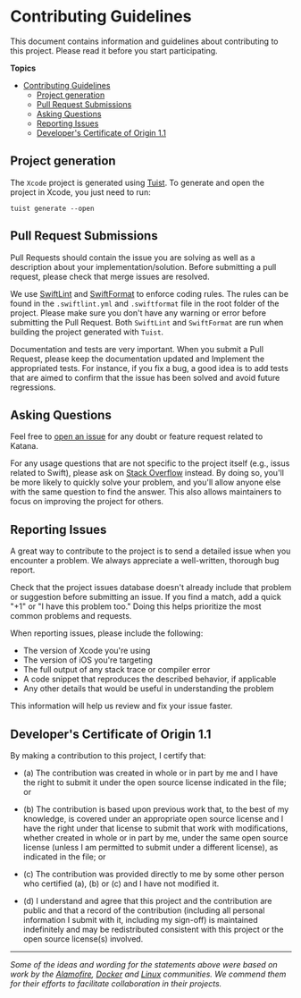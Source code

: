 # Contributing Guidelines
This document contains information and guidelines about contributing to this project.
Please read it before you start participating.

**Topics**

- [Contributing Guidelines](#contributing-guidelines)
  - [Project generation](#project-generation)
  - [Pull Request Submissions](#pull-request-submissions)
  - [Asking Questions](#asking-questions)
  - [Reporting Issues](#reporting-issues)
  - [Developer's Certificate of Origin 1.1](#developers-certificate-of-origin-11)

## Project generation
The `Xcode` project is generated using [Tuist](https://tuist.io/). To generate and open the project in Xcode, you just need to run:
```
tuist generate --open
```

## Pull Request Submissions
Pull Requests should contain the issue you are solving as well as a description about your implementation/solution. Before submitting a pull request, please check that merge issues are resolved.

We use [SwiftLint](https://github.com/realm/SwiftLint) and [SwiftFormat](https://github.com/nicklockwood/SwiftFormat/) to enforce coding rules. The rules can be found in the `.swiftlint.yml` and `.swiftformat` file in the root folder of the project. Please make sure you don't have any warning or error before submitting the Pull Request. Both `SwiftLint` and `SwiftFormat` are run when building the project generated with `Tuist`.

Documentation and tests are very important. When you submit a Pull Request, please keep the documentation updated and Implement the appropriated tests. For instance, if you fix a bug, a good idea is to add tests that are aimed to confirm that the issue has been solved and avoid future regressions.

## Asking Questions
Feel free to [open an issue](https://github.com/BendingSpoons/katana-swift/issues/new) for any doubt or feature request related to Katana.

For any usage questions that are not specific to the project itself (e.g., issus related to Swift), please ask on [Stack Overflow](http://stackoverflow.com/questions/tagged/swift) instead. By doing so, you'll be more likely to quickly solve your problem, and you'll allow anyone else with the same question to find the answer. This also allows maintainers to focus on improving the project for others.

## Reporting Issues
A great way to contribute to the project
is to send a detailed issue when you encounter a problem.
We always appreciate a well-written, thorough bug report.

Check that the project issues database
doesn't already include that problem or suggestion before submitting an issue.
If you find a match, add a quick "+1" or "I have this problem too."
Doing this helps prioritize the most common problems and requests.

When reporting issues, please include the following:

* The version of Xcode you're using
* The version of iOS you're targeting
* The full output of any stack trace or compiler error
* A code snippet that reproduces the described behavior, if applicable
* Any other details that would be useful in understanding the problem

This information will help us review and fix your issue faster.

## Developer's Certificate of Origin 1.1
By making a contribution to this project, I certify that:

- (a) The contribution was created in whole or in part by me and I
      have the right to submit it under the open source license
      indicated in the file; or

- (b) The contribution is based upon previous work that, to the best
      of my knowledge, is covered under an appropriate open source
      license and I have the right under that license to submit that
      work with modifications, whether created in whole or in part
      by me, under the same open source license (unless I am
      permitted to submit under a different license), as indicated
      in the file; or

- (c) The contribution was provided directly to me by some other
      person who certified (a), (b) or (c) and I have not modified
      it.

- (d) I understand and agree that this project and the contribution
      are public and that a record of the contribution (including all
      personal information I submit with it, including my sign-off) is
      maintained indefinitely and may be redistributed consistent with
      this project or the open source license(s) involved.

---

*Some of the ideas and wording for the statements above were based on work by the [Alamofire](https://github.com/Alamofire/Alamofire/blob/master/CONTRIBUTING.md), [Docker](https://github.com/docker/docker/blob/master/CONTRIBUTING.md) and [Linux](http://elinux.org/Developer_Certificate_Of_Origin) communities. We commend them for their efforts to facilitate collaboration in their projects.*
